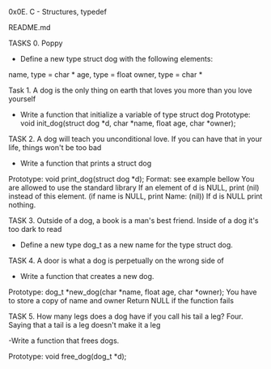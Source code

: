 0x0E. C - Structures, typedef


README.md


TASKS 0. Poppy 

- Define a new type struct dog with the following elements:

name, type = char *
age, type = float
owner, type = char *



Task 1. A dog is the only thing on earth that loves you more than you love yourself 

- Write a function that initialize a variable of type struct dog
Prototype: void init_dog(struct dog *d, char *name, float age, char *owner);



TASK 2.  A dog will teach you unconditional love. If you can have that in your life, things won't be too bad 

- Write a function that prints a struct dog

Prototype: void print_dog(struct dog *d);
Format: see example bellow
You are allowed to use the standard library
If an element of d is NULL, print (nil) instead of this element. (if name is NULL, print Name: (nil))
If d is NULL print nothing.



TASK 3. Outside of a dog, a book is a man's best friend. Inside of a dog it's too dark to read 

- Define a new type dog_t as a new name for the type struct dog.



TASK 4. A door is what a dog is perpetually on the wrong side of 

- Write a function that creates a new dog.

Prototype: dog_t *new_dog(char *name, float age, char *owner);
You have to store a copy of name and owner
Return NULL if the function fails



TASK 5.  How many legs does a dog have if you call his tail a leg? Four. Saying that a tail is a leg doesn't make it a leg 

-Write a function that frees dogs.

Prototype: void free_dog(dog_t *d);

